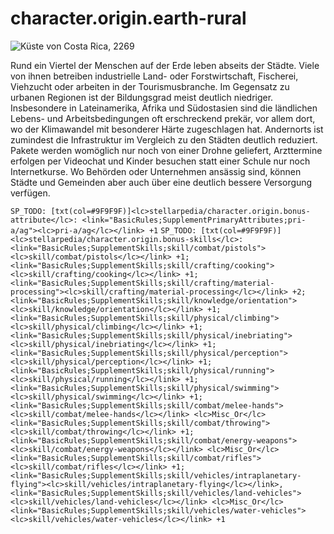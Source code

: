 # character.origin.earth-rural

<img src="Ssellarpedia/images/basic-rules/supplement-origins/origin_earth-rural" alt="Küste von Costa Rica, 2269">

Rund ein Viertel der Menschen auf der Erde leben abseits der Städte. Viele von ihnen betreiben industrielle Land- oder Forstwirtschaft, Fischerei, Viehzucht oder arbeiten in der Tourismusbranche. Im Gegensatz zu urbanen Regionen ist der Bildungsgrad meist deutlich niedriger. Insbesondere in Lateinamerika, Afrika und Südostasien sind die ländlichen Lebens- und Arbeitsbedingungen oft erschreckend prekär, vor allem dort, wo der Klimawandel mit besonderer Härte zugeschlagen hat. Andernorts ist zumindest die Infrastruktur im Vergleich zu den Städten deutlich reduziert. Pakete werden womöglich nur noch von einer Drohne geliefert, Arzttermine erfolgen per Videochat und Kinder besuchen statt einer Schule nur noch Internetkurse. Wo Behörden oder Unternehmen ansässig sind, können Städte und Gemeinden aber auch über eine deutlich bessere Versorgung verfügen.

`SP_TODO: [txt(col=#9F9F9F)]<lc>stellarpedia/character.origin.bonus-attribute</lc>: <link="BasicRules;SupplementPrimaryAttributes;pri-a/ag"><lc>pri-a/ag</lc></link> +1`
`SP_TODO: [txt(col=#9F9F9F)]<lc>stellarpedia/character.origin.bonus-skills</lc>: <link="BasicRules;SupplementSkills;skill/combat/pistols"><lc>skill/combat/pistols</lc></link> +1; <link="BasicRules;SupplementSkills;skill/crafting/cooking"><lc>skill/crafting/cooking</lc></link> +1; <link="BasicRules;SupplementSkills;skill/crafting/material-processing"><lc>skill/crafting/material-processing</lc></link> +2; <link="BasicRules;SupplementSkills;skill/knowledge/orientation"><lc>skill/knowledge/orientation</lc></link> +1; <link="BasicRules;SupplementSkills;skill/physical/climbing"><lc>skill/physical/climbing</lc></link> +1; <link="BasicRules;SupplementSkills;skill/physical/inebriating"><lc>skill/physical/inebriating</lc></link> +1; <link="BasicRules;SupplementSkills;skill/physical/perception"><lc>skill/physical/perception</lc></link> +1; <link="BasicRules;SupplementSkills;skill/physical/running"><lc>skill/physical/running</lc></link> +1; <link="BasicRules;SupplementSkills;skill/physical/swimming"><lc>skill/physical/swimming</lc></link> +1; <link="BasicRules;SupplementSkills;skill/combat/melee-hands"><lc>skill/combat/melee-hands</lc></link> <lc>Misc_Or</lc> <link="BasicRules;SupplementSkills;skill/combat/throwing"><lc>skill/combat/throwing</lc></link> +1; <link="BasicRules;SupplementSkills;skill/combat/energy-weapons"><lc>skill/combat/energy-weapons</lc></link> <lc>Misc_Or</lc> <link="BasicRules;SupplementSkills;skill/combat/rifles"><lc>skill/combat/rifles</lc></link> +1; <link="BasicRules;SupplementSkills;skill/vehicles/intraplanetary-flying"><lc>skill/vehicles/intraplanetary-flying</lc></link>, <link="BasicRules;SupplementSkills;skill/vehicles/land-vehicles"><lc>skill/vehicles/land-vehicles</lc></link> <lc>Misc_Or</lc> <link="BasicRules;SupplementSkills;skill/vehicles/water-vehicles"><lc>skill/vehicles/water-vehicles</lc></link> +1`
